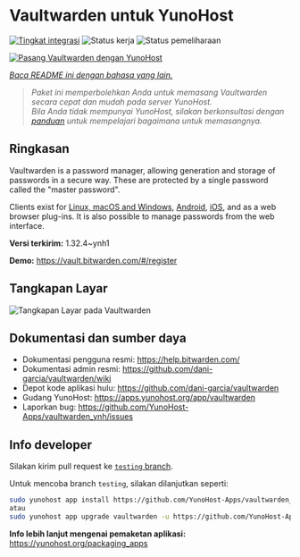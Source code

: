 <!--
N.B.: README ini dibuat secara otomatis oleh <https://github.com/YunoHost/apps/tree/master/tools/readme_generator>
Ini TIDAK boleh diedit dengan tangan.
-->

# Vaultwarden untuk YunoHost

[![Tingkat integrasi](https://dash.yunohost.org/integration/vaultwarden.svg)](https://ci-apps.yunohost.org/ci/apps/vaultwarden/) ![Status kerja](https://ci-apps.yunohost.org/ci/badges/vaultwarden.status.svg) ![Status pemeliharaan](https://ci-apps.yunohost.org/ci/badges/vaultwarden.maintain.svg)

[![Pasang Vaultwarden dengan YunoHost](https://install-app.yunohost.org/install-with-yunohost.svg)](https://install-app.yunohost.org/?app=vaultwarden)

*[Baca README ini dengan bahasa yang lain.](./ALL_README.md)*

> *Paket ini memperbolehkan Anda untuk memasang Vaultwarden secara cepat dan mudah pada server YunoHost.*  
> *Bila Anda tidak mempunyai YunoHost, silakan berkonsultasi dengan [panduan](https://yunohost.org/install) untuk mempelajari bagaimana untuk memasangnya.*

## Ringkasan

Vaultwarden is a password manager, allowing generation and storage of passwords in a secure way. These are protected by a single password called the "master password".

Clients exist for [Linux, macOS and Windows](https://bitwarden.com/#download), [Android](https://play.google.com/store/apps/details?id=com.x8bit.bitwarden), [iOS](https://itunes.apple.com/app/bitwarden-free-password-manager/id1137397744?mt=8), and as a web browser plug-ins. It is also possible to manage passwords from the web interface.


**Versi terkirim:** 1.32.4~ynh1

**Demo:** <https://vault.bitwarden.com/#/register>

## Tangkapan Layar

![Tangkapan Layar pada Vaultwarden](./doc/screenshots/screenshot1.png)

## Dokumentasi dan sumber daya

- Dokumentasi pengguna resmi: <https://help.bitwarden.com/>
- Dokumentasi admin resmi: <https://github.com/dani-garcia/vaultwarden/wiki>
- Depot kode aplikasi hulu: <https://github.com/dani-garcia/vaultwarden>
- Gudang YunoHost: <https://apps.yunohost.org/app/vaultwarden>
- Laporkan bug: <https://github.com/YunoHost-Apps/vaultwarden_ynh/issues>

## Info developer

Silakan kirim pull request ke [`testing` branch](https://github.com/YunoHost-Apps/vaultwarden_ynh/tree/testing).

Untuk mencoba branch `testing`, silakan dilanjutkan seperti:

```bash
sudo yunohost app install https://github.com/YunoHost-Apps/vaultwarden_ynh/tree/testing --debug
atau
sudo yunohost app upgrade vaultwarden -u https://github.com/YunoHost-Apps/vaultwarden_ynh/tree/testing --debug
```

**Info lebih lanjut mengenai pemaketan aplikasi:** <https://yunohost.org/packaging_apps>
